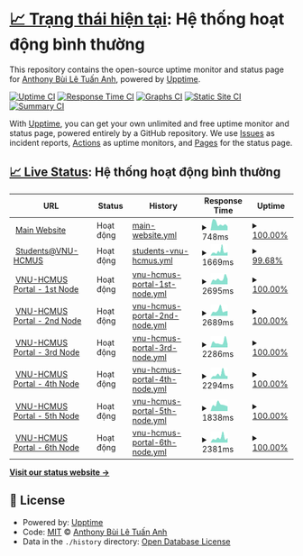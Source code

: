 # [📈 Trạng thái hiện tại](https://status.builetuananh.name.vn): <!--live status--> **Hệ thống hoạt động bình thường**

This repository contains the open-source uptime monitor and status page for [Anthony Bùi Lê Tuấn Anh](https://www.builetuananh.name.vn), powered by [Upptime](https://github.com/upptime/upptime).

[![Uptime CI](https://github.com/anthony2708/status/workflows/Uptime%20CI/badge.svg)](https://github.com/anthony2708/status/actions?query=workflow%3A%22Uptime+CI%22)
[![Response Time CI](https://github.com/anthony2708/status/workflows/Response%20Time%20CI/badge.svg)](https://github.com/anthony2708/status/actions?query=workflow%3A%22Response+Time+CI%22)
[![Graphs CI](https://github.com/anthony2708/status/workflows/Graphs%20CI/badge.svg)](https://github.com/anthony2708/status/actions?query=workflow%3A%22Graphs+CI%22)
[![Static Site CI](https://github.com/anthony2708/status/workflows/Static%20Site%20CI/badge.svg)](https://github.com/anthony2708/status/actions?query=workflow%3A%22Static+Site+CI%22)
[![Summary CI](https://github.com/anthony2708/status/workflows/Summary%20CI/badge.svg)](https://github.com/anthony2708/status/actions?query=workflow%3A%22Summary+CI%22)

With [Upptime](https://upptime.js.org), you can get your own unlimited and free uptime monitor and status page, powered entirely by a GitHub repository. We use [Issues](https://github.com/anthony2708/status/issues) as incident reports, [Actions](https://github.com/anthony2708/status/actions) as uptime monitors, and [Pages](https://status.builetuananh.name.vn) for the status page.

## [📈 Live Status](https://demo.upptime.js.org): <!--live status--> **Hệ thống hoạt động bình thường**

<!--start: status pages-->
<!-- This summary is generated by Upptime (https://github.com/upptime/upptime) -->
<!-- Do not edit this manually, your changes will be overwritten -->
<!-- prettier-ignore -->
| URL | Status | History | Response Time | Uptime |
| --- | ------ | ------- | ------------- | ------ |
| <img alt="" src="https://icons.duckduckgo.com/ip3/www.builetuananh.name.vn.ico" height="13"> [Main Website](https://www.builetuananh.name.vn) | Hoạt động | [main-website.yml](https://github.com/anthony2708/status/commits/HEAD/history/main-website.yml) | <details><summary><img alt="Response time graph" src="./graphs/main-website/response-time-week.png" height="20"> 748ms</summary><br><a href="https://status.builetuananh.name.vn/history/main-website"><img alt="Response time 967" src="https://img.shields.io/endpoint?url=https%3A%2F%2Fraw.githubusercontent.com%2Fanthony2708%2Fstatus%2FHEAD%2Fapi%2Fmain-website%2Fresponse-time.json"></a><br><a href="https://status.builetuananh.name.vn/history/main-website"><img alt="24-hour response time 507" src="https://img.shields.io/endpoint?url=https%3A%2F%2Fraw.githubusercontent.com%2Fanthony2708%2Fstatus%2FHEAD%2Fapi%2Fmain-website%2Fresponse-time-day.json"></a><br><a href="https://status.builetuananh.name.vn/history/main-website"><img alt="7-day response time 748" src="https://img.shields.io/endpoint?url=https%3A%2F%2Fraw.githubusercontent.com%2Fanthony2708%2Fstatus%2FHEAD%2Fapi%2Fmain-website%2Fresponse-time-week.json"></a><br><a href="https://status.builetuananh.name.vn/history/main-website"><img alt="30-day response time 1008" src="https://img.shields.io/endpoint?url=https%3A%2F%2Fraw.githubusercontent.com%2Fanthony2708%2Fstatus%2FHEAD%2Fapi%2Fmain-website%2Fresponse-time-month.json"></a><br><a href="https://status.builetuananh.name.vn/history/main-website"><img alt="1-year response time 967" src="https://img.shields.io/endpoint?url=https%3A%2F%2Fraw.githubusercontent.com%2Fanthony2708%2Fstatus%2FHEAD%2Fapi%2Fmain-website%2Fresponse-time-year.json"></a></details> | <details><summary><a href="https://status.builetuananh.name.vn/history/main-website">100.00%</a></summary><a href="https://status.builetuananh.name.vn/history/main-website"><img alt="All-time uptime 99.92%" src="https://img.shields.io/endpoint?url=https%3A%2F%2Fraw.githubusercontent.com%2Fanthony2708%2Fstatus%2FHEAD%2Fapi%2Fmain-website%2Fuptime.json"></a><br><a href="https://status.builetuananh.name.vn/history/main-website"><img alt="24-hour uptime 100.00%" src="https://img.shields.io/endpoint?url=https%3A%2F%2Fraw.githubusercontent.com%2Fanthony2708%2Fstatus%2FHEAD%2Fapi%2Fmain-website%2Fuptime-day.json"></a><br><a href="https://status.builetuananh.name.vn/history/main-website"><img alt="7-day uptime 100.00%" src="https://img.shields.io/endpoint?url=https%3A%2F%2Fraw.githubusercontent.com%2Fanthony2708%2Fstatus%2FHEAD%2Fapi%2Fmain-website%2Fuptime-week.json"></a><br><a href="https://status.builetuananh.name.vn/history/main-website"><img alt="30-day uptime 99.96%" src="https://img.shields.io/endpoint?url=https%3A%2F%2Fraw.githubusercontent.com%2Fanthony2708%2Fstatus%2FHEAD%2Fapi%2Fmain-website%2Fuptime-month.json"></a><br><a href="https://status.builetuananh.name.vn/history/main-website"><img alt="1-year uptime 99.92%" src="https://img.shields.io/endpoint?url=https%3A%2F%2Fraw.githubusercontent.com%2Fanthony2708%2Fstatus%2FHEAD%2Fapi%2Fmain-website%2Fuptime-year.json"></a></details>
| <img alt="" src="https://icons.duckduckgo.com/ip3/student.hcmus.edu.vn.ico" height="13"> [Students@VNU-HCMUS](https://student.hcmus.edu.vn) | Hoạt động | [students-vnu-hcmus.yml](https://github.com/anthony2708/status/commits/HEAD/history/students-vnu-hcmus.yml) | <details><summary><img alt="Response time graph" src="./graphs/students-vnu-hcmus/response-time-week.png" height="20"> 1669ms</summary><br><a href="https://status.builetuananh.name.vn/history/students-vnu-hcmus"><img alt="Response time 1607" src="https://img.shields.io/endpoint?url=https%3A%2F%2Fraw.githubusercontent.com%2Fanthony2708%2Fstatus%2FHEAD%2Fapi%2Fstudents-vnu-hcmus%2Fresponse-time.json"></a><br><a href="https://status.builetuananh.name.vn/history/students-vnu-hcmus"><img alt="24-hour response time 1001" src="https://img.shields.io/endpoint?url=https%3A%2F%2Fraw.githubusercontent.com%2Fanthony2708%2Fstatus%2FHEAD%2Fapi%2Fstudents-vnu-hcmus%2Fresponse-time-day.json"></a><br><a href="https://status.builetuananh.name.vn/history/students-vnu-hcmus"><img alt="7-day response time 1669" src="https://img.shields.io/endpoint?url=https%3A%2F%2Fraw.githubusercontent.com%2Fanthony2708%2Fstatus%2FHEAD%2Fapi%2Fstudents-vnu-hcmus%2Fresponse-time-week.json"></a><br><a href="https://status.builetuananh.name.vn/history/students-vnu-hcmus"><img alt="30-day response time 1607" src="https://img.shields.io/endpoint?url=https%3A%2F%2Fraw.githubusercontent.com%2Fanthony2708%2Fstatus%2FHEAD%2Fapi%2Fstudents-vnu-hcmus%2Fresponse-time-month.json"></a><br><a href="https://status.builetuananh.name.vn/history/students-vnu-hcmus"><img alt="1-year response time 1607" src="https://img.shields.io/endpoint?url=https%3A%2F%2Fraw.githubusercontent.com%2Fanthony2708%2Fstatus%2FHEAD%2Fapi%2Fstudents-vnu-hcmus%2Fresponse-time-year.json"></a></details> | <details><summary><a href="https://status.builetuananh.name.vn/history/students-vnu-hcmus">99.68%</a></summary><a href="https://status.builetuananh.name.vn/history/students-vnu-hcmus"><img alt="All-time uptime 99.90%" src="https://img.shields.io/endpoint?url=https%3A%2F%2Fraw.githubusercontent.com%2Fanthony2708%2Fstatus%2FHEAD%2Fapi%2Fstudents-vnu-hcmus%2Fuptime.json"></a><br><a href="https://status.builetuananh.name.vn/history/students-vnu-hcmus"><img alt="24-hour uptime 100.00%" src="https://img.shields.io/endpoint?url=https%3A%2F%2Fraw.githubusercontent.com%2Fanthony2708%2Fstatus%2FHEAD%2Fapi%2Fstudents-vnu-hcmus%2Fuptime-day.json"></a><br><a href="https://status.builetuananh.name.vn/history/students-vnu-hcmus"><img alt="7-day uptime 99.68%" src="https://img.shields.io/endpoint?url=https%3A%2F%2Fraw.githubusercontent.com%2Fanthony2708%2Fstatus%2FHEAD%2Fapi%2Fstudents-vnu-hcmus%2Fuptime-week.json"></a><br><a href="https://status.builetuananh.name.vn/history/students-vnu-hcmus"><img alt="30-day uptime 99.90%" src="https://img.shields.io/endpoint?url=https%3A%2F%2Fraw.githubusercontent.com%2Fanthony2708%2Fstatus%2FHEAD%2Fapi%2Fstudents-vnu-hcmus%2Fuptime-month.json"></a><br><a href="https://status.builetuananh.name.vn/history/students-vnu-hcmus"><img alt="1-year uptime 99.90%" src="https://img.shields.io/endpoint?url=https%3A%2F%2Fraw.githubusercontent.com%2Fanthony2708%2Fstatus%2FHEAD%2Fapi%2Fstudents-vnu-hcmus%2Fuptime-year.json"></a></details>
| <img alt="" src="https://icons.duckduckgo.com/ip3/portal1.hcmus.edu.vn.ico" height="13"> [VNU-HCMUS Portal - 1st Node](https://portal1.hcmus.edu.vn) | Hoạt động | [vnu-hcmus-portal-1st-node.yml](https://github.com/anthony2708/status/commits/HEAD/history/vnu-hcmus-portal-1st-node.yml) | <details><summary><img alt="Response time graph" src="./graphs/vnu-hcmus-portal-1st-node/response-time-week.png" height="20"> 2695ms</summary><br><a href="https://status.builetuananh.name.vn/history/vnu-hcmus-portal-1st-node"><img alt="Response time 2736" src="https://img.shields.io/endpoint?url=https%3A%2F%2Fraw.githubusercontent.com%2Fanthony2708%2Fstatus%2FHEAD%2Fapi%2Fvnu-hcmus-portal-1st-node%2Fresponse-time.json"></a><br><a href="https://status.builetuananh.name.vn/history/vnu-hcmus-portal-1st-node"><img alt="24-hour response time 1818" src="https://img.shields.io/endpoint?url=https%3A%2F%2Fraw.githubusercontent.com%2Fanthony2708%2Fstatus%2FHEAD%2Fapi%2Fvnu-hcmus-portal-1st-node%2Fresponse-time-day.json"></a><br><a href="https://status.builetuananh.name.vn/history/vnu-hcmus-portal-1st-node"><img alt="7-day response time 2695" src="https://img.shields.io/endpoint?url=https%3A%2F%2Fraw.githubusercontent.com%2Fanthony2708%2Fstatus%2FHEAD%2Fapi%2Fvnu-hcmus-portal-1st-node%2Fresponse-time-week.json"></a><br><a href="https://status.builetuananh.name.vn/history/vnu-hcmus-portal-1st-node"><img alt="30-day response time 2736" src="https://img.shields.io/endpoint?url=https%3A%2F%2Fraw.githubusercontent.com%2Fanthony2708%2Fstatus%2FHEAD%2Fapi%2Fvnu-hcmus-portal-1st-node%2Fresponse-time-month.json"></a><br><a href="https://status.builetuananh.name.vn/history/vnu-hcmus-portal-1st-node"><img alt="1-year response time 2736" src="https://img.shields.io/endpoint?url=https%3A%2F%2Fraw.githubusercontent.com%2Fanthony2708%2Fstatus%2FHEAD%2Fapi%2Fvnu-hcmus-portal-1st-node%2Fresponse-time-year.json"></a></details> | <details><summary><a href="https://status.builetuananh.name.vn/history/vnu-hcmus-portal-1st-node">100.00%</a></summary><a href="https://status.builetuananh.name.vn/history/vnu-hcmus-portal-1st-node"><img alt="All-time uptime 99.20%" src="https://img.shields.io/endpoint?url=https%3A%2F%2Fraw.githubusercontent.com%2Fanthony2708%2Fstatus%2FHEAD%2Fapi%2Fvnu-hcmus-portal-1st-node%2Fuptime.json"></a><br><a href="https://status.builetuananh.name.vn/history/vnu-hcmus-portal-1st-node"><img alt="24-hour uptime 100.00%" src="https://img.shields.io/endpoint?url=https%3A%2F%2Fraw.githubusercontent.com%2Fanthony2708%2Fstatus%2FHEAD%2Fapi%2Fvnu-hcmus-portal-1st-node%2Fuptime-day.json"></a><br><a href="https://status.builetuananh.name.vn/history/vnu-hcmus-portal-1st-node"><img alt="7-day uptime 100.00%" src="https://img.shields.io/endpoint?url=https%3A%2F%2Fraw.githubusercontent.com%2Fanthony2708%2Fstatus%2FHEAD%2Fapi%2Fvnu-hcmus-portal-1st-node%2Fuptime-week.json"></a><br><a href="https://status.builetuananh.name.vn/history/vnu-hcmus-portal-1st-node"><img alt="30-day uptime 99.20%" src="https://img.shields.io/endpoint?url=https%3A%2F%2Fraw.githubusercontent.com%2Fanthony2708%2Fstatus%2FHEAD%2Fapi%2Fvnu-hcmus-portal-1st-node%2Fuptime-month.json"></a><br><a href="https://status.builetuananh.name.vn/history/vnu-hcmus-portal-1st-node"><img alt="1-year uptime 99.20%" src="https://img.shields.io/endpoint?url=https%3A%2F%2Fraw.githubusercontent.com%2Fanthony2708%2Fstatus%2FHEAD%2Fapi%2Fvnu-hcmus-portal-1st-node%2Fuptime-year.json"></a></details>
| <img alt="" src="https://icons.duckduckgo.com/ip3/portal2.hcmus.edu.vn.ico" height="13"> [VNU-HCMUS Portal - 2nd Node](https://portal2.hcmus.edu.vn) | Hoạt động | [vnu-hcmus-portal-2nd-node.yml](https://github.com/anthony2708/status/commits/HEAD/history/vnu-hcmus-portal-2nd-node.yml) | <details><summary><img alt="Response time graph" src="./graphs/vnu-hcmus-portal-2nd-node/response-time-week.png" height="20"> 2689ms</summary><br><a href="https://status.builetuananh.name.vn/history/vnu-hcmus-portal-2nd-node"><img alt="Response time 2470" src="https://img.shields.io/endpoint?url=https%3A%2F%2Fraw.githubusercontent.com%2Fanthony2708%2Fstatus%2FHEAD%2Fapi%2Fvnu-hcmus-portal-2nd-node%2Fresponse-time.json"></a><br><a href="https://status.builetuananh.name.vn/history/vnu-hcmus-portal-2nd-node"><img alt="24-hour response time 1412" src="https://img.shields.io/endpoint?url=https%3A%2F%2Fraw.githubusercontent.com%2Fanthony2708%2Fstatus%2FHEAD%2Fapi%2Fvnu-hcmus-portal-2nd-node%2Fresponse-time-day.json"></a><br><a href="https://status.builetuananh.name.vn/history/vnu-hcmus-portal-2nd-node"><img alt="7-day response time 2689" src="https://img.shields.io/endpoint?url=https%3A%2F%2Fraw.githubusercontent.com%2Fanthony2708%2Fstatus%2FHEAD%2Fapi%2Fvnu-hcmus-portal-2nd-node%2Fresponse-time-week.json"></a><br><a href="https://status.builetuananh.name.vn/history/vnu-hcmus-portal-2nd-node"><img alt="30-day response time 2470" src="https://img.shields.io/endpoint?url=https%3A%2F%2Fraw.githubusercontent.com%2Fanthony2708%2Fstatus%2FHEAD%2Fapi%2Fvnu-hcmus-portal-2nd-node%2Fresponse-time-month.json"></a><br><a href="https://status.builetuananh.name.vn/history/vnu-hcmus-portal-2nd-node"><img alt="1-year response time 2470" src="https://img.shields.io/endpoint?url=https%3A%2F%2Fraw.githubusercontent.com%2Fanthony2708%2Fstatus%2FHEAD%2Fapi%2Fvnu-hcmus-portal-2nd-node%2Fresponse-time-year.json"></a></details> | <details><summary><a href="https://status.builetuananh.name.vn/history/vnu-hcmus-portal-2nd-node">100.00%</a></summary><a href="https://status.builetuananh.name.vn/history/vnu-hcmus-portal-2nd-node"><img alt="All-time uptime 99.20%" src="https://img.shields.io/endpoint?url=https%3A%2F%2Fraw.githubusercontent.com%2Fanthony2708%2Fstatus%2FHEAD%2Fapi%2Fvnu-hcmus-portal-2nd-node%2Fuptime.json"></a><br><a href="https://status.builetuananh.name.vn/history/vnu-hcmus-portal-2nd-node"><img alt="24-hour uptime 100.00%" src="https://img.shields.io/endpoint?url=https%3A%2F%2Fraw.githubusercontent.com%2Fanthony2708%2Fstatus%2FHEAD%2Fapi%2Fvnu-hcmus-portal-2nd-node%2Fuptime-day.json"></a><br><a href="https://status.builetuananh.name.vn/history/vnu-hcmus-portal-2nd-node"><img alt="7-day uptime 100.00%" src="https://img.shields.io/endpoint?url=https%3A%2F%2Fraw.githubusercontent.com%2Fanthony2708%2Fstatus%2FHEAD%2Fapi%2Fvnu-hcmus-portal-2nd-node%2Fuptime-week.json"></a><br><a href="https://status.builetuananh.name.vn/history/vnu-hcmus-portal-2nd-node"><img alt="30-day uptime 99.20%" src="https://img.shields.io/endpoint?url=https%3A%2F%2Fraw.githubusercontent.com%2Fanthony2708%2Fstatus%2FHEAD%2Fapi%2Fvnu-hcmus-portal-2nd-node%2Fuptime-month.json"></a><br><a href="https://status.builetuananh.name.vn/history/vnu-hcmus-portal-2nd-node"><img alt="1-year uptime 99.20%" src="https://img.shields.io/endpoint?url=https%3A%2F%2Fraw.githubusercontent.com%2Fanthony2708%2Fstatus%2FHEAD%2Fapi%2Fvnu-hcmus-portal-2nd-node%2Fuptime-year.json"></a></details>
| <img alt="" src="https://icons.duckduckgo.com/ip3/portal3.hcmus.edu.vn.ico" height="13"> [VNU-HCMUS Portal - 3rd Node](https://portal3.hcmus.edu.vn) | Hoạt động | [vnu-hcmus-portal-3rd-node.yml](https://github.com/anthony2708/status/commits/HEAD/history/vnu-hcmus-portal-3rd-node.yml) | <details><summary><img alt="Response time graph" src="./graphs/vnu-hcmus-portal-3rd-node/response-time-week.png" height="20"> 2286ms</summary><br><a href="https://status.builetuananh.name.vn/history/vnu-hcmus-portal-3rd-node"><img alt="Response time 2491" src="https://img.shields.io/endpoint?url=https%3A%2F%2Fraw.githubusercontent.com%2Fanthony2708%2Fstatus%2FHEAD%2Fapi%2Fvnu-hcmus-portal-3rd-node%2Fresponse-time.json"></a><br><a href="https://status.builetuananh.name.vn/history/vnu-hcmus-portal-3rd-node"><img alt="24-hour response time 1212" src="https://img.shields.io/endpoint?url=https%3A%2F%2Fraw.githubusercontent.com%2Fanthony2708%2Fstatus%2FHEAD%2Fapi%2Fvnu-hcmus-portal-3rd-node%2Fresponse-time-day.json"></a><br><a href="https://status.builetuananh.name.vn/history/vnu-hcmus-portal-3rd-node"><img alt="7-day response time 2286" src="https://img.shields.io/endpoint?url=https%3A%2F%2Fraw.githubusercontent.com%2Fanthony2708%2Fstatus%2FHEAD%2Fapi%2Fvnu-hcmus-portal-3rd-node%2Fresponse-time-week.json"></a><br><a href="https://status.builetuananh.name.vn/history/vnu-hcmus-portal-3rd-node"><img alt="30-day response time 2491" src="https://img.shields.io/endpoint?url=https%3A%2F%2Fraw.githubusercontent.com%2Fanthony2708%2Fstatus%2FHEAD%2Fapi%2Fvnu-hcmus-portal-3rd-node%2Fresponse-time-month.json"></a><br><a href="https://status.builetuananh.name.vn/history/vnu-hcmus-portal-3rd-node"><img alt="1-year response time 2491" src="https://img.shields.io/endpoint?url=https%3A%2F%2Fraw.githubusercontent.com%2Fanthony2708%2Fstatus%2FHEAD%2Fapi%2Fvnu-hcmus-portal-3rd-node%2Fresponse-time-year.json"></a></details> | <details><summary><a href="https://status.builetuananh.name.vn/history/vnu-hcmus-portal-3rd-node">100.00%</a></summary><a href="https://status.builetuananh.name.vn/history/vnu-hcmus-portal-3rd-node"><img alt="All-time uptime 99.20%" src="https://img.shields.io/endpoint?url=https%3A%2F%2Fraw.githubusercontent.com%2Fanthony2708%2Fstatus%2FHEAD%2Fapi%2Fvnu-hcmus-portal-3rd-node%2Fuptime.json"></a><br><a href="https://status.builetuananh.name.vn/history/vnu-hcmus-portal-3rd-node"><img alt="24-hour uptime 100.00%" src="https://img.shields.io/endpoint?url=https%3A%2F%2Fraw.githubusercontent.com%2Fanthony2708%2Fstatus%2FHEAD%2Fapi%2Fvnu-hcmus-portal-3rd-node%2Fuptime-day.json"></a><br><a href="https://status.builetuananh.name.vn/history/vnu-hcmus-portal-3rd-node"><img alt="7-day uptime 100.00%" src="https://img.shields.io/endpoint?url=https%3A%2F%2Fraw.githubusercontent.com%2Fanthony2708%2Fstatus%2FHEAD%2Fapi%2Fvnu-hcmus-portal-3rd-node%2Fuptime-week.json"></a><br><a href="https://status.builetuananh.name.vn/history/vnu-hcmus-portal-3rd-node"><img alt="30-day uptime 99.20%" src="https://img.shields.io/endpoint?url=https%3A%2F%2Fraw.githubusercontent.com%2Fanthony2708%2Fstatus%2FHEAD%2Fapi%2Fvnu-hcmus-portal-3rd-node%2Fuptime-month.json"></a><br><a href="https://status.builetuananh.name.vn/history/vnu-hcmus-portal-3rd-node"><img alt="1-year uptime 99.20%" src="https://img.shields.io/endpoint?url=https%3A%2F%2Fraw.githubusercontent.com%2Fanthony2708%2Fstatus%2FHEAD%2Fapi%2Fvnu-hcmus-portal-3rd-node%2Fuptime-year.json"></a></details>
| <img alt="" src="https://icons.duckduckgo.com/ip3/portal4.hcmus.edu.vn.ico" height="13"> [VNU-HCMUS Portal - 4th Node](https://portal4.hcmus.edu.vn) | Hoạt động | [vnu-hcmus-portal-4th-node.yml](https://github.com/anthony2708/status/commits/HEAD/history/vnu-hcmus-portal-4th-node.yml) | <details><summary><img alt="Response time graph" src="./graphs/vnu-hcmus-portal-4th-node/response-time-week.png" height="20"> 2294ms</summary><br><a href="https://status.builetuananh.name.vn/history/vnu-hcmus-portal-4th-node"><img alt="Response time 2127" src="https://img.shields.io/endpoint?url=https%3A%2F%2Fraw.githubusercontent.com%2Fanthony2708%2Fstatus%2FHEAD%2Fapi%2Fvnu-hcmus-portal-4th-node%2Fresponse-time.json"></a><br><a href="https://status.builetuananh.name.vn/history/vnu-hcmus-portal-4th-node"><img alt="24-hour response time 1472" src="https://img.shields.io/endpoint?url=https%3A%2F%2Fraw.githubusercontent.com%2Fanthony2708%2Fstatus%2FHEAD%2Fapi%2Fvnu-hcmus-portal-4th-node%2Fresponse-time-day.json"></a><br><a href="https://status.builetuananh.name.vn/history/vnu-hcmus-portal-4th-node"><img alt="7-day response time 2294" src="https://img.shields.io/endpoint?url=https%3A%2F%2Fraw.githubusercontent.com%2Fanthony2708%2Fstatus%2FHEAD%2Fapi%2Fvnu-hcmus-portal-4th-node%2Fresponse-time-week.json"></a><br><a href="https://status.builetuananh.name.vn/history/vnu-hcmus-portal-4th-node"><img alt="30-day response time 2127" src="https://img.shields.io/endpoint?url=https%3A%2F%2Fraw.githubusercontent.com%2Fanthony2708%2Fstatus%2FHEAD%2Fapi%2Fvnu-hcmus-portal-4th-node%2Fresponse-time-month.json"></a><br><a href="https://status.builetuananh.name.vn/history/vnu-hcmus-portal-4th-node"><img alt="1-year response time 2127" src="https://img.shields.io/endpoint?url=https%3A%2F%2Fraw.githubusercontent.com%2Fanthony2708%2Fstatus%2FHEAD%2Fapi%2Fvnu-hcmus-portal-4th-node%2Fresponse-time-year.json"></a></details> | <details><summary><a href="https://status.builetuananh.name.vn/history/vnu-hcmus-portal-4th-node">100.00%</a></summary><a href="https://status.builetuananh.name.vn/history/vnu-hcmus-portal-4th-node"><img alt="All-time uptime 99.20%" src="https://img.shields.io/endpoint?url=https%3A%2F%2Fraw.githubusercontent.com%2Fanthony2708%2Fstatus%2FHEAD%2Fapi%2Fvnu-hcmus-portal-4th-node%2Fuptime.json"></a><br><a href="https://status.builetuananh.name.vn/history/vnu-hcmus-portal-4th-node"><img alt="24-hour uptime 100.00%" src="https://img.shields.io/endpoint?url=https%3A%2F%2Fraw.githubusercontent.com%2Fanthony2708%2Fstatus%2FHEAD%2Fapi%2Fvnu-hcmus-portal-4th-node%2Fuptime-day.json"></a><br><a href="https://status.builetuananh.name.vn/history/vnu-hcmus-portal-4th-node"><img alt="7-day uptime 100.00%" src="https://img.shields.io/endpoint?url=https%3A%2F%2Fraw.githubusercontent.com%2Fanthony2708%2Fstatus%2FHEAD%2Fapi%2Fvnu-hcmus-portal-4th-node%2Fuptime-week.json"></a><br><a href="https://status.builetuananh.name.vn/history/vnu-hcmus-portal-4th-node"><img alt="30-day uptime 99.20%" src="https://img.shields.io/endpoint?url=https%3A%2F%2Fraw.githubusercontent.com%2Fanthony2708%2Fstatus%2FHEAD%2Fapi%2Fvnu-hcmus-portal-4th-node%2Fuptime-month.json"></a><br><a href="https://status.builetuananh.name.vn/history/vnu-hcmus-portal-4th-node"><img alt="1-year uptime 99.20%" src="https://img.shields.io/endpoint?url=https%3A%2F%2Fraw.githubusercontent.com%2Fanthony2708%2Fstatus%2FHEAD%2Fapi%2Fvnu-hcmus-portal-4th-node%2Fuptime-year.json"></a></details>
| <img alt="" src="https://icons.duckduckgo.com/ip3/portal5.hcmus.edu.vn.ico" height="13"> [VNU-HCMUS Portal - 5th Node](https://portal5.hcmus.edu.vn) | Hoạt động | [vnu-hcmus-portal-5th-node.yml](https://github.com/anthony2708/status/commits/HEAD/history/vnu-hcmus-portal-5th-node.yml) | <details><summary><img alt="Response time graph" src="./graphs/vnu-hcmus-portal-5th-node/response-time-week.png" height="20"> 1838ms</summary><br><a href="https://status.builetuananh.name.vn/history/vnu-hcmus-portal-5th-node"><img alt="Response time 1861" src="https://img.shields.io/endpoint?url=https%3A%2F%2Fraw.githubusercontent.com%2Fanthony2708%2Fstatus%2FHEAD%2Fapi%2Fvnu-hcmus-portal-5th-node%2Fresponse-time.json"></a><br><a href="https://status.builetuananh.name.vn/history/vnu-hcmus-portal-5th-node"><img alt="24-hour response time 1215" src="https://img.shields.io/endpoint?url=https%3A%2F%2Fraw.githubusercontent.com%2Fanthony2708%2Fstatus%2FHEAD%2Fapi%2Fvnu-hcmus-portal-5th-node%2Fresponse-time-day.json"></a><br><a href="https://status.builetuananh.name.vn/history/vnu-hcmus-portal-5th-node"><img alt="7-day response time 1838" src="https://img.shields.io/endpoint?url=https%3A%2F%2Fraw.githubusercontent.com%2Fanthony2708%2Fstatus%2FHEAD%2Fapi%2Fvnu-hcmus-portal-5th-node%2Fresponse-time-week.json"></a><br><a href="https://status.builetuananh.name.vn/history/vnu-hcmus-portal-5th-node"><img alt="30-day response time 1861" src="https://img.shields.io/endpoint?url=https%3A%2F%2Fraw.githubusercontent.com%2Fanthony2708%2Fstatus%2FHEAD%2Fapi%2Fvnu-hcmus-portal-5th-node%2Fresponse-time-month.json"></a><br><a href="https://status.builetuananh.name.vn/history/vnu-hcmus-portal-5th-node"><img alt="1-year response time 1861" src="https://img.shields.io/endpoint?url=https%3A%2F%2Fraw.githubusercontent.com%2Fanthony2708%2Fstatus%2FHEAD%2Fapi%2Fvnu-hcmus-portal-5th-node%2Fresponse-time-year.json"></a></details> | <details><summary><a href="https://status.builetuananh.name.vn/history/vnu-hcmus-portal-5th-node">100.00%</a></summary><a href="https://status.builetuananh.name.vn/history/vnu-hcmus-portal-5th-node"><img alt="All-time uptime 99.20%" src="https://img.shields.io/endpoint?url=https%3A%2F%2Fraw.githubusercontent.com%2Fanthony2708%2Fstatus%2FHEAD%2Fapi%2Fvnu-hcmus-portal-5th-node%2Fuptime.json"></a><br><a href="https://status.builetuananh.name.vn/history/vnu-hcmus-portal-5th-node"><img alt="24-hour uptime 100.00%" src="https://img.shields.io/endpoint?url=https%3A%2F%2Fraw.githubusercontent.com%2Fanthony2708%2Fstatus%2FHEAD%2Fapi%2Fvnu-hcmus-portal-5th-node%2Fuptime-day.json"></a><br><a href="https://status.builetuananh.name.vn/history/vnu-hcmus-portal-5th-node"><img alt="7-day uptime 100.00%" src="https://img.shields.io/endpoint?url=https%3A%2F%2Fraw.githubusercontent.com%2Fanthony2708%2Fstatus%2FHEAD%2Fapi%2Fvnu-hcmus-portal-5th-node%2Fuptime-week.json"></a><br><a href="https://status.builetuananh.name.vn/history/vnu-hcmus-portal-5th-node"><img alt="30-day uptime 99.20%" src="https://img.shields.io/endpoint?url=https%3A%2F%2Fraw.githubusercontent.com%2Fanthony2708%2Fstatus%2FHEAD%2Fapi%2Fvnu-hcmus-portal-5th-node%2Fuptime-month.json"></a><br><a href="https://status.builetuananh.name.vn/history/vnu-hcmus-portal-5th-node"><img alt="1-year uptime 99.20%" src="https://img.shields.io/endpoint?url=https%3A%2F%2Fraw.githubusercontent.com%2Fanthony2708%2Fstatus%2FHEAD%2Fapi%2Fvnu-hcmus-portal-5th-node%2Fuptime-year.json"></a></details>
| <img alt="" src="https://icons.duckduckgo.com/ip3/portal6.hcmus.edu.vn.ico" height="13"> [VNU-HCMUS Portal - 6th Node](https://portal6.hcmus.edu.vn) | Hoạt động | [vnu-hcmus-portal-6th-node.yml](https://github.com/anthony2708/status/commits/HEAD/history/vnu-hcmus-portal-6th-node.yml) | <details><summary><img alt="Response time graph" src="./graphs/vnu-hcmus-portal-6th-node/response-time-week.png" height="20"> 2381ms</summary><br><a href="https://status.builetuananh.name.vn/history/vnu-hcmus-portal-6th-node"><img alt="Response time 2147" src="https://img.shields.io/endpoint?url=https%3A%2F%2Fraw.githubusercontent.com%2Fanthony2708%2Fstatus%2FHEAD%2Fapi%2Fvnu-hcmus-portal-6th-node%2Fresponse-time.json"></a><br><a href="https://status.builetuananh.name.vn/history/vnu-hcmus-portal-6th-node"><img alt="24-hour response time 1286" src="https://img.shields.io/endpoint?url=https%3A%2F%2Fraw.githubusercontent.com%2Fanthony2708%2Fstatus%2FHEAD%2Fapi%2Fvnu-hcmus-portal-6th-node%2Fresponse-time-day.json"></a><br><a href="https://status.builetuananh.name.vn/history/vnu-hcmus-portal-6th-node"><img alt="7-day response time 2381" src="https://img.shields.io/endpoint?url=https%3A%2F%2Fraw.githubusercontent.com%2Fanthony2708%2Fstatus%2FHEAD%2Fapi%2Fvnu-hcmus-portal-6th-node%2Fresponse-time-week.json"></a><br><a href="https://status.builetuananh.name.vn/history/vnu-hcmus-portal-6th-node"><img alt="30-day response time 2147" src="https://img.shields.io/endpoint?url=https%3A%2F%2Fraw.githubusercontent.com%2Fanthony2708%2Fstatus%2FHEAD%2Fapi%2Fvnu-hcmus-portal-6th-node%2Fresponse-time-month.json"></a><br><a href="https://status.builetuananh.name.vn/history/vnu-hcmus-portal-6th-node"><img alt="1-year response time 2147" src="https://img.shields.io/endpoint?url=https%3A%2F%2Fraw.githubusercontent.com%2Fanthony2708%2Fstatus%2FHEAD%2Fapi%2Fvnu-hcmus-portal-6th-node%2Fresponse-time-year.json"></a></details> | <details><summary><a href="https://status.builetuananh.name.vn/history/vnu-hcmus-portal-6th-node">100.00%</a></summary><a href="https://status.builetuananh.name.vn/history/vnu-hcmus-portal-6th-node"><img alt="All-time uptime 99.20%" src="https://img.shields.io/endpoint?url=https%3A%2F%2Fraw.githubusercontent.com%2Fanthony2708%2Fstatus%2FHEAD%2Fapi%2Fvnu-hcmus-portal-6th-node%2Fuptime.json"></a><br><a href="https://status.builetuananh.name.vn/history/vnu-hcmus-portal-6th-node"><img alt="24-hour uptime 100.00%" src="https://img.shields.io/endpoint?url=https%3A%2F%2Fraw.githubusercontent.com%2Fanthony2708%2Fstatus%2FHEAD%2Fapi%2Fvnu-hcmus-portal-6th-node%2Fuptime-day.json"></a><br><a href="https://status.builetuananh.name.vn/history/vnu-hcmus-portal-6th-node"><img alt="7-day uptime 100.00%" src="https://img.shields.io/endpoint?url=https%3A%2F%2Fraw.githubusercontent.com%2Fanthony2708%2Fstatus%2FHEAD%2Fapi%2Fvnu-hcmus-portal-6th-node%2Fuptime-week.json"></a><br><a href="https://status.builetuananh.name.vn/history/vnu-hcmus-portal-6th-node"><img alt="30-day uptime 99.20%" src="https://img.shields.io/endpoint?url=https%3A%2F%2Fraw.githubusercontent.com%2Fanthony2708%2Fstatus%2FHEAD%2Fapi%2Fvnu-hcmus-portal-6th-node%2Fuptime-month.json"></a><br><a href="https://status.builetuananh.name.vn/history/vnu-hcmus-portal-6th-node"><img alt="1-year uptime 99.20%" src="https://img.shields.io/endpoint?url=https%3A%2F%2Fraw.githubusercontent.com%2Fanthony2708%2Fstatus%2FHEAD%2Fapi%2Fvnu-hcmus-portal-6th-node%2Fuptime-year.json"></a></details>

<!--end: status pages-->

[**Visit our status website →**](https://status.builetuananh.name.vn)

## 📄 License

- Powered by: [Upptime](https://github.com/upptime/upptime)
- Code: [MIT](./LICENSE) © [Anthony Bùi Lê Tuấn Anh](https://www.builetuananh.name.vn)
- Data in the `./history` directory: [Open Database License](https://opendatacommons.org/licenses/odbl/1-0/)

